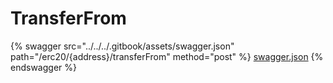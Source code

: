 # TransferFrom

{% swagger src="../../../.gitbook/assets/swagger.json" path="/erc20/{address}/transferFrom" method="post" %}
[swagger.json](../../../.gitbook/assets/swagger.json)
{% endswagger %}
